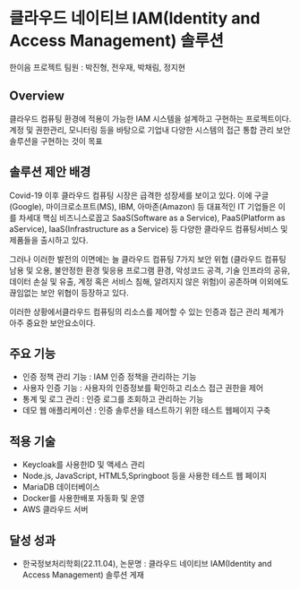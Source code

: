 
# 클라우드 네이티브 IAM(Identity and Access Management) 솔루션

한이음 프로젝트 
팀원 : 박진형, 전우재, 박채림, 정지현  


## Overview
클라우드 컴퓨팅 환경에 적용이 가능한 IAM 시스템을 설계하고 구현하는 프로젝트이다. 계정 및 권한관리, 모니터링 등을 바탕으로 기업내 다양한 시스템의 접근 통합 관리 보안 솔루션을 구현하는 것이 목표

## 솔루션 제안 배경
 Covid-19 이후 클라우드 컴퓨팅 시장은 급격한 성장세를 보이고 있다. 이에 구글(Google), 마이크로소프트(MS), IBM, 아마존(Amazon) 등 대표적인 IT 기업들은 이를 차세대 핵심 비즈니스로꼽고 SaaS(Software as a Service), PaaS(Platform as aService), IaaS(Infrastructure as a Service) 등 다양한 클라우드 컴퓨팅서비스 및 제품들을 출시하고 있다.

그러나 이러한 발전의 이면에는 늘 클라우드 컴퓨팅 7가지 보안 위협 (클라우드 컴퓨팅 남용 및 오용, 불안정한 환경 및응용 프로그램 환경, 악성코드 공격, 기술 인프라의 공유, 데이터 손실 및 유출, 계정 혹은 서비스 침해, 알려지지 않은 위험)이 공존하며 이외에도 끊임없는 보안 위협이 등장하고 있다.

이러한 상황에서클라우드 컴퓨팅의 리소스를 제어할 수 있는 인증과 접근 관리 체계가 아주 중요한 보안요소이다.

## 주요 기능
+ 인증 정책 관리 기능 : IAM 인증 정책을 관리하는 기능
+ 사용자 인증 기능 : 사용자의 인증정보를 확인하고 리소스 접근 권한을 제어
+ 통계 및 로그 관리 : 인증 로그를 조회하고 관리하는 기능
+ 데모 웹 애플리케이션 : 인증 솔루션을 테스트하기 위한 테스트 웹페이지 구축


## 적용 기술
 + Keycloak를 사용한ID 및 액세스 관리
 + Node.js, JavaScript, HTML5,Springboot 등을 사용한 테스트 웹 페이지
 + MariaDB 데이터베이스
 + Docker를 사용한배포 자동화 및 운영
 + AWS 클라우드 서버


## 달성 성과
 + 한국정보처리학회(22.11.04), 논문명 : 클라우드 네이티브 IAM(Identity and Access Management) 솔루션 게재   


  
